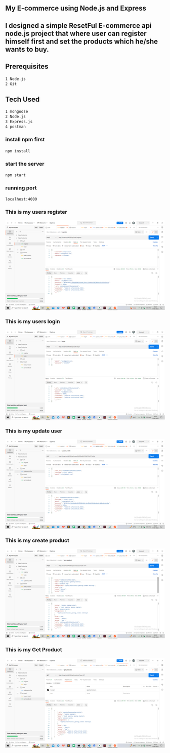 ## My E-commerce using Node.js and Express
## I designed a simple ResetFul E-commerce api node.js project that where user can register himself first and set the products which he/she wants to buy.
## Prerequisites
    1 Node.js
    2 Git
## Tech Used
    1 mongoose
    2 Node.js
    3 Express.js
    4 postman
### install npm first
`npm install `
### start the server
`npm start`
### running port
`localhost:4000`
### This is my users register
![Alt text](images/Screenshot%20(306).png)
### This is my users login
![Alt text](images/Screenshot%20(307).png)
### This is my update user
![Alt text](images/Screenshot%20(311).png)
### This is my create product
![Alt text](images/Screenshot%20(312).png)
### This is my Get Product
![Alt text](images/Screenshot%20(310).png)
